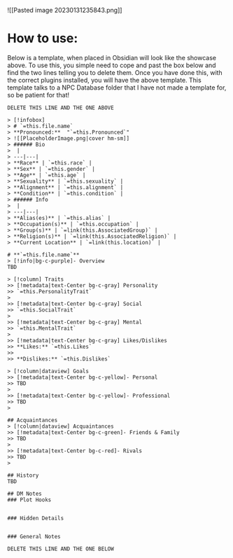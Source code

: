 
![[Pasted image 20230131235843.png]]

# How to use:
Below is a template, when placed in Obsidian will look like the showcase above. To use this, you simple need to cope and past the box below and find the two lines telling you to delete them. Once you have done this, with the correct plugins installed, you will have the above template. This template talks to a NPC Database folder that I have not made a template for, so be patient for that!

```
DELETE THIS LINE AND THE ONE ABOVE

> [!infobox]
> # `=this.file.name`
> **Pronounced:**  "`=this.Pronounced`"
> ![[PlaceholderImage.png|cover hm-sm]]
> ###### Bio
>  |
> ---|---|
> **Race** | `=this.race` |
> **Sex** | `=this.gender` |
> **Age** | `=this.age` |
> **Sexuality** | `=this.sexuality` |
> **Alignment** | `=this.alignment` |
> **Condition** | `=this.condition` |
> ###### Info
>  |
> ---|---|
> **Alias(es)** | `=this.alias` |
> **Occupation(s)** | `=this.occupation` |
> **Group(s)** | `=link(this.AssociatedGroup)` |
> **Religion(s)** | `=link(this.AssociatedReligion)` |
> **Current Location** | `=link(this.location)` |

# **`=this.file.name`**
> [!info|bg-c-purple]- Overview
TBD

> [!column] Traits
>> [!metadata|text-Center bg-c-gray] Personality
>> `=this.PersonalityTrait`
>
>> [!metadata|text-Center bg-c-gray] Social
>> `=this.SocialTrait`
>
>> [!metadata|text-Center bg-c-gray] Mental
>> `=this.MentalTrait`
>
>> [!metadata|text-Center bg-c-gray] Likes/Dislikes
>> **Likes:** `=this.Likes`
>>
>> **Dislikes:** `=this.Dislikes`

> [!column|dataview] Goals
>> [!metadata|text-Center bg-c-yellow]- Personal
>> TBD
>
>> [!metadata|text-Center bg-c-yellow]- Professional
>> TBD
>

## Acquaintances
> [!column|dataview] Acquaintances
>> [!metadata|text-Center bg-c-green]- Friends & Family
>> TBD
>
>> [!metadata|text-Center bg-c-red]- Rivals
>> TBD
>

## History
TBD

## DM Notes
### Plot Hooks


### Hidden Details


### General Notes

DELETE THIS LINE AND THE ONE BELOW
```
